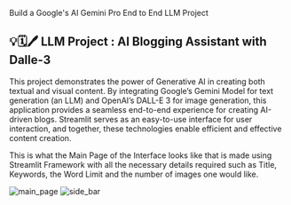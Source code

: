  Build a Google's AI Gemini Pro End to End LLM Project 

## 💡🗓️🖊️ LLM Project : AI Blogging Assistant with Dalle-3

This project demonstrates the power of Generative AI in creating both textual and visual content. By integrating Google’s Gemini Model for text generation (an LLM) and OpenAI’s DALL-E 3 for image generation, this application provides a seamless end-to-end experience for creating AI-driven blogs. Streamlit serves as an easy-to-use interface for user interaction, and together, these technologies enable efficient and effective content creation.

This is what the Main Page of the Interface looks like that is made using Streamlit Framework with all the necessary details required such as Title, Keywords, the Word Limit and the number of images one would like.

![main_page](https://github.com/user-attachments/assets/8011a120-649c-4a67-a649-e0c7bd89d6c8)
![side_bar](https://github.com/user-attachments/assets/48252e82-feef-4dc7-958d-9d99e0cb7287)
